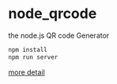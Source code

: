 # node_qrcode
the node.js QR code Generator

```bash
npm install
npm run server
```

<a href="https://velog.io/@ktaewon98/Node-QR-Code-%EC%83%9D%EC%84%B1%ED%95%98%EA%B8%B0">
more detail</a>
